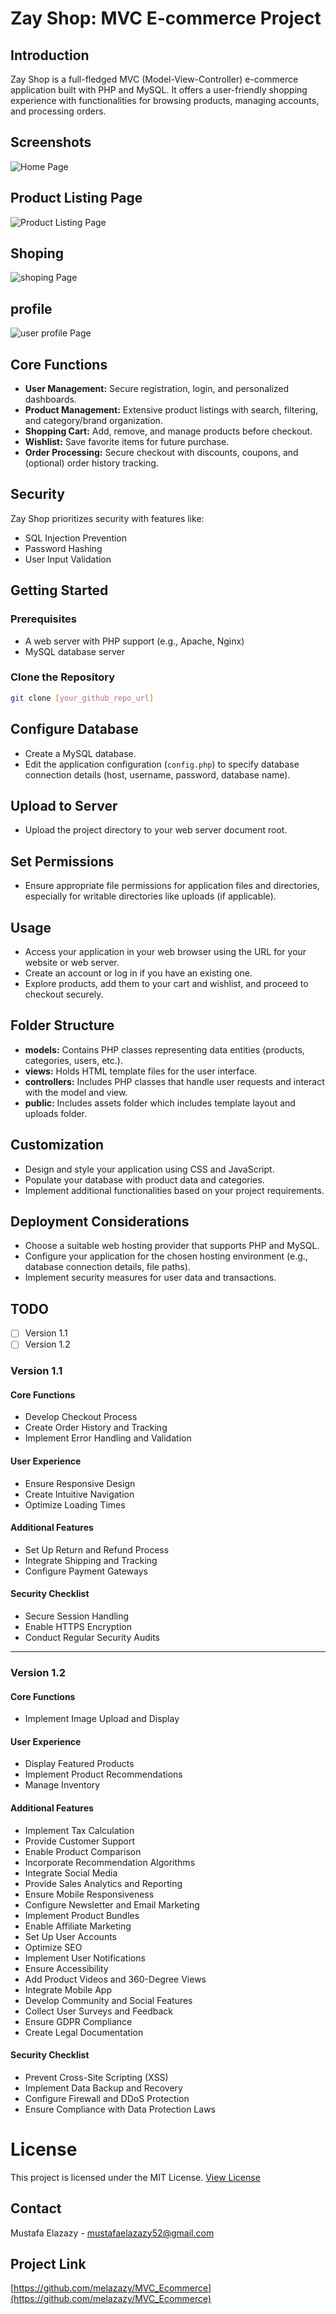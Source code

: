 # Zay Shop: MVC E-commerce Project

## Introduction

Zay Shop is a full-fledged MVC (Model-View-Controller) e-commerce application built with PHP and MySQL. It offers a user-friendly shopping experience with functionalities for browsing products, managing accounts, and processing orders.

## Screenshots

![Home Page](https://raw.githubusercontent.com/melazazy/MVC_Ecommerce/main/public/uploads/screenshots/index.png)

## Product Listing Page

![Product Listing Page](https://raw.githubusercontent.com/melazazy/MVC_Ecommerce/main/public/uploads/screenshots/products.png)

## Shoping

![shoping Page](https://raw.githubusercontent.com/melazazy/MVC_Ecommerce/main/public/uploads/screenshots/shop.png)

## profile

![user profile Page](https://raw.githubusercontent.com/melazazy/MVC_Ecommerce/main/public/uploads/screenshots/profile.png)

## Core Functions

- **User Management:** Secure registration, login, and personalized dashboards.
- **Product Management:** Extensive product listings with search, filtering, and category/brand organization.
- **Shopping Cart:** Add, remove, and manage products before checkout.
- **Wishlist:** Save favorite items for future purchase.
- **Order Processing:** Secure checkout with discounts, coupons, and (optional) order history tracking.

## Security

Zay Shop prioritizes security with features like:

- SQL Injection Prevention
- Password Hashing
- User Input Validation

## Getting Started

### Prerequisites

- A web server with PHP support (e.g., Apache, Nginx)
- MySQL database server

### Clone the Repository

```bash
git clone [your_github_repo_url]
```

## Configure Database

- Create a MySQL database.
- Edit the application configuration (`config.php`) to specify database connection details (host, username, password, database name).

## Upload to Server

- Upload the project directory to your web server document root.

## Set Permissions

- Ensure appropriate file permissions for application files and directories, especially for writable directories like uploads (if applicable).

## Usage

- Access your application in your web browser using the URL for your website or web server.
- Create an account or log in if you have an existing one.
- Explore products, add them to your cart and wishlist, and proceed to checkout securely.

## Folder Structure

- **models:** Contains PHP classes representing data entities (products, categories, users, etc.).
- **views:** Holds HTML template files for the user interface.
- **controllers:** Includes PHP classes that handle user requests and interact with the model and view.
- **public:** Includes assets folder which includes template layout and uploads folder.

## Customization

- Design and style your application using CSS and JavaScript.
- Populate your database with product data and categories.
- Implement additional functionalities based on your project requirements.

## Deployment Considerations

- Choose a suitable web hosting provider that supports PHP and MySQL.
- Configure your application for the chosen hosting environment (e.g., database connection details, file paths).
- Implement security measures for user data and transactions.

## TODO

- [ ] Version 1.1
- [ ] Version 1.2

### Version 1.1

#### Core Functions

- Develop Checkout Process
- Create Order History and Tracking
- Implement Error Handling and Validation

#### User Experience

- Ensure Responsive Design
- Create Intuitive Navigation
- Optimize Loading Times

#### Additional Features

- Set Up Return and Refund Process
- Integrate Shipping and Tracking
- Configure Payment Gateways

#### Security Checklist

- Secure Session Handling
- Enable HTTPS Encryption
- Conduct Regular Security Audits

---

### Version 1.2

#### Core Functions

- Implement Image Upload and Display

#### User Experience

- Display Featured Products
- Implement Product Recommendations
- Manage Inventory

#### Additional Features

- Implement Tax Calculation
- Provide Customer Support
- Enable Product Comparison
- Incorporate Recommendation Algorithms
- Integrate Social Media
- Provide Sales Analytics and Reporting
- Ensure Mobile Responsiveness
- Configure Newsletter and Email Marketing
- Implement Product Bundles
- Enable Affiliate Marketing
- Set Up User Accounts
- Optimize SEO
- Implement User Notifications
- Ensure Accessibility
- Add Product Videos and 360-Degree Views
- Integrate Mobile App
- Develop Community and Social Features
- Collect User Surveys and Feedback
- Ensure GDPR Compliance
- Create Legal Documentation

#### Security Checklist

- Prevent Cross-Site Scripting (XSS)
- Implement Data Backup and Recovery
- Configure Firewall and DDoS Protection
- Ensure Compliance with Data Protection Laws

# License

This project is licensed under the MIT License. [View License](https://opensource.org/licenses/MIT)

## Contact

Mustafa Elazazy - <mustafaelazazy52@gmail.com>

## Project Link

[https://github.com/melazazy/MVC_Ecommerce](https://github.com/melazazy/MVC_Ecommerce)

